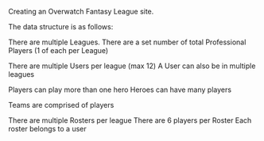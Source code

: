 Creating an Overwatch Fantasy League site.

The data structure is as follows:

There are multiple Leagues.
There are a set number of total Professional Players (1 of each per League)

There are multiple Users per league (max 12)
A User can also be in multiple leagues

Players can play more than one hero
Heroes can have many players

Teams are comprised of players

There are multiple Rosters per league
There are 6 players per Roster
Each roster belongs to a user





